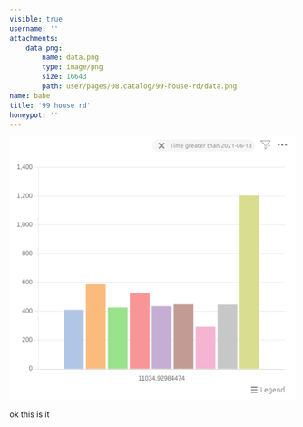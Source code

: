 ```yaml
---
visible: true
username: ''
attachments:
    data.png:
        name: data.png
        type: image/png
        size: 16643
        path: user/pages/08.catalog/99-house-rd/data.png
name: babe
title: '99 house rd'
honeypot: ''
---
```

![alt](data.png)


ok this is it